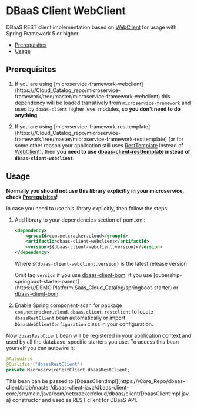 # DBaaS Client WebClient

DBaaS REST client implementation based on [WebClient](https://docs.spring.io/spring/docs/current/javadoc-api/org/springframework/web/reactive/function/client/WebClient.html) 
for usage with Spring Framework 5 or higher. 

- [Prerequisites](#prerequisites)
- [Usage](#usage)

## Prerequisites
1. If you are using [microservice-framework-webclient](https://<github link todo>/Cloud_Catalog_repo/microservice-framework/tree/master/microservice-framework-webclient) 
    this dependency will be loaded transitively from `microservice-framework` and used by `dbaas-client` higher level modules, 
     so **you don't need to do anything**. 

2. If you are using [microservice-framework-resttemplate](https://<github link todo>/Cloud_Catalog_repo/microservice-framework/tree/master/microservice-framework-resttemplate) 
    (or for some other reason your application still uses 
    [RestTemplate](https://docs.spring.io/spring/docs/current/javadoc-api/org/springframework/web/client/RestTemplate.html) 
    instead of [WebClient](https://docs.spring.io/spring/docs/current/javadoc-api/org/springframework/web/reactive/function/client/WebClient.html)), 
    then **you need to use [dbaas-client-resttemplate](../dbaas-client-resttemplate) instead of `dbaas-client-webclient`**. 

## Usage
**Normally you should not use this library explicitly in your microservice, check [Prerequisites](#prerequisites)!**


In case you need to use this library explicitly, then follow the steps: 
1. Add library to your dependencies section of pom.xml: 
    ```xml
    <dependency>
        <groupId>com.netcracker.cloud</groupId>
        <artifactId>dbaas-client-webclient</artifactId>
        <version>${dbaas-client-webclient.version}</version>
    </dependency>
    ```
    Where `${dbaas-client-webclient.version}` is the latest release version
    
    Omit tag `version` if you use [dbaas-client-bom](../../dbaas-client-bom-parent/dbaas-client-bom/README.md). if you use [qubership-springboot-starter-parent](https://<github link todo>/DEMO.Platform.Saas_Cloud_Catalog/springboot-starter) or [dbaas-client-bom](../../dbaas-client-bom-parent/dbaas-client-bom/README.md).
2. Enable Spring component-scan for package `com.netcracker.cloud.dbaas.client.restclient` to locate `dbaasRestClient` bean automatically 
    or import `DbaasWebClientConfiguration` class in your configuration. 

Now `dbaasRestClient` bean will be registered in your application context and used by all the database-specific starters you use. 
To access this bean yourself you can autowire it: 
```java
@Autowired
@Qualifier("dbaasRestClient")
private MicroserviceRestClient dbaasRestClient;
```
This bean can be passed to [DbaasClientImpl](https://<github link todo>/Core_Repo/dbaas-client/blob/master/dbaas-client-java/dbaas-client-core/src/main/java/com/netcracker/cloud/dbaas/client/DbaasClientImpl.java) 
constructor and used as REST client for DBaaS API. 
